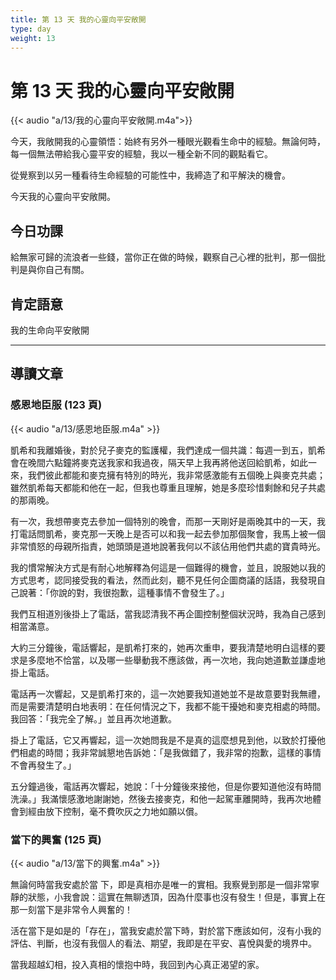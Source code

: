 ```yaml
---
title: 第 13 天 我的心靈向平安敞開
type: day
weight: 13
---
```


# 第 13 天 我的心靈向平安敞開

{{< audio "a/13/我的心靈向平安敞開.m4a">}}

今天，我敞開我的心靈領悟：始終有另外一種眼光觀看生命中的經驗。無論何時，每一個無法帶給我心靈平安的經驗，我以一種全新不同的觀點看它。

從覺察到以另一種看待生命經驗的可能性中，我締造了和平解決的機會。

今天我的心靈向平安敞開。

## 今日功課

給無家可歸的流浪者一些錢，當你正在做的時候，觀察自己心裡的批判，那一個批判是與你自己有關。

## 肯定語意

我的生命向平安敞開

---

## 導讀文章

### 感恩地臣服 (123 頁)

{{< audio "a/13/感恩地臣服.m4a" >}}

凱希和我離婚後，對於兒子麥克的監護權，我們達成一個共識：每週一到五，凱希會在晚間六點鐘將麥克送我家和我過夜，隔天早上我再將他送回給凱希，如此一來，我們彼此都能和麥克擁有特別的時光，我非常感激能有五個晚上與麥克共處；雖然凱希每天都能和他在一起，但我也尊重且理解，她是多麼珍惜剩餘和兒子共處的那兩晚。

有一次，我想帶麥克去參加一個特別的晚會，而那一天剛好是兩晚其中的一天，我打電話問凱希，麥克那一天晚上是否可以和我一起去參加那個聚會，我馬上被一個非常憤怒的母親所指責，她頭頭是道地說著我何以不該佔用他們共處的寶貴時光。

我的慣常解決方式是有耐心地解釋為何這是一個難得的機會，並且，說服她以我的方式思考，認同接受我的看法，然而此刻，聽不見任何企圖商議的話語，我發現自己說著：「你說的對，我很抱歉，這種事情不會發生了。」

我們互相道別後掛上了電話，當我認清我不再企圖控制整個狀況時，我為自己感到相當滿意。

大約三分鐘後，電話響起，是凱希打來的，她再次重申，要我清楚地明白這樣的要求是多麼地不恰當，以及哪一些舉動我不應該做，再一次地，我向她道歉並謙虛地掛上電話。

電話再一次響起，又是凱希打來的，這一次她要我知道她並不是故意要對我無禮，而是需要清楚明白地表明：在任何情況之下，我都不能干擾她和麥克相處的時間。我回答：「我完全了解。」並且再次地道歉。

掛上了電話，它又再響起，這一次她問我是不是真的這麼想見到他，以致於打擾他們相處的時間；我非常誠懇地告訴她：「是我做錯了，我非常的抱歉，這樣的事情不會再發生了。」

五分鐘過後，電話再次響起，她說：「十分鐘後來接他，但是你要知道他沒有時間洗澡。」我滿懷感激地謝謝她，然後去接麥克，和他一起駕車離開時，我再次地體會到經由放下控制，毫不費吹灰之力地如願以償。

### 當下的興奮 (125 頁)

{{< audio "a/13/當下的興奮.m4a" >}}

無論何時當我安處於當 下，即是真相亦是唯一的實相。我察覺到那是一個非常寧靜的狀態，小我會說：這實在無聊透頂，因為什麼事也沒有發生！但是，事實上在那一刻當下是非常令人興奮的！

活在當下是如是的「存在」，當我安處於當下時，對於當下應該如何，沒有小我的評估、判斷，也沒有我個人的看法、期望，我即是在平安、喜悅與愛的境界中。

當我超越幻相，投入真相的懷抱中時，我回到內心真正渴望的家。
